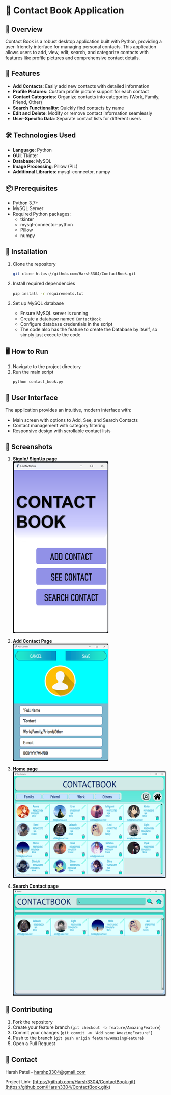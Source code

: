 # 📘 Contact Book Application

## 🌟 Overview

Contact Book is a robust desktop application built with Python, providing a user-friendly interface for managing personal contacts. This application allows users to add, view, edit, search, and categorize contacts with features like profile pictures and comprehensive contact details.

## 🚀 Features

- **Add Contacts**: Easily add new contacts with detailed information
- **Profile Pictures**: Custom profile picture support for each contact
- **Contact Categories**: Organize contacts into categories (Work, Family, Friend, Other)
- **Search Functionality**: Quickly find contacts by name
- **Edit and Delete**: Modify or remove contact information seamlessly
- **User-Specific Data**: Separate contact lists for different users

## 🛠 Technologies Used

- **Language**: Python
- **GUI**: Tkinter
- **Database**: MySQL
- **Image Processing**: Pillow (PIL)
- **Additional Libraries**: mysql-connector, numpy

## 📦 Prerequisites

- Python 3.7+
- MySQL Server
- Required Python packages:
  - tkinter
  - mysql-connector-python
  - Pillow
  - numpy

## 🔧 Installation

1. Clone the repository
   ```bash
   git clone https://github.com/Harsh3304/ContactBook.git
   ```

2. Install required dependencies
   ```bash
   pip install -r requirements.txt
   ```

3. Set up MySQL database
   - Ensure MySQL server is running
   - Create a database named `ContactBook`
   - Configure database credentials in the script
   - The code also has the feature to create the Database by itself, so simply just execute the code 

## 🖥 How to Run

1. Navigate to the project directory
2. Run the main script
   ```bash
   python contact_book.py
   ```

## 🌈 User Interface

The application provides an intuitive, modern interface with:
- Main screen with options to Add, See, and Search Contacts
- Contact management with category filtering
- Responsive design with scrollable contact lists

## 📸 Screenshots

1. **SignIn/ SignUp page**  
   <img src="Dependencies/readme_images/main_screen.png" alt="SignIn/SignUp Page" width="300">  


2. **Add Contact Page**  
   <img src="Dependencies/readme_images/add_contact.png" alt="Add Contact Page" width="300">  
    

3. **Home page**
    ![alt text](Dependencies/readme_images/see_contacts.png)

4. **Search Contact page**
    ![alt text](Dependencies/readme_images/search_contacts.png)

## 🤝 Contributing

1. Fork the repository
2. Create your feature branch (`git checkout -b feature/AmazingFeature`)
3. Commit your changes (`git commit -m 'Add some AmazingFeature'`)
4. Push to the branch (`git push origin feature/AmazingFeature`)
5. Open a Pull Request


## 📧 Contact

Harsh Patel - harshp3304@gmail.com

Project Link: [https://github.com/Harsh3304/ContactBook.git](https://github.com/Harsh3304/ContactBook.gitk)